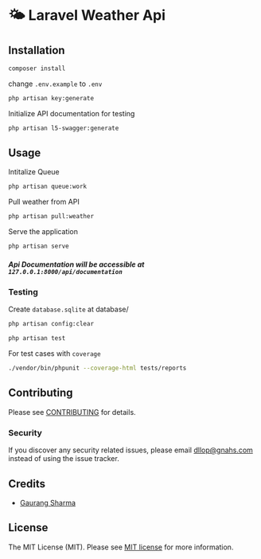 # 🌤️ Laravel Weather Api

## Installation
```bash
composer install
```
change `.env.example` to `.env`
```bash
php artisan key:generate
```
Initialize API documentation for testing
```bash
php artisan l5-swagger:generate
```
## Usage
Intitalize Queue
```bash
php artisan queue:work
```
Pull weather from API
```bash
php artisan pull:weather
```
Serve the application
```bash
php artisan serve
```
##### Api Documentation will be accessible at `127.0.0.1:8000/api/documentation`
### Testing
Create `database.sqlite` at database/
```bash
php artisan config:clear
```
```bash
php artisan test
```
For test cases with `coverage`
```bash
./vendor/bin/phpunit --coverage-html tests/reports
```
## Contributing

Please see [CONTRIBUTING](CONTRIBUTING.md) for details.

### Security

If you discover any security related issues, please email dllop@gnahs.com instead of using the issue tracker.

## Credits

- [Gaurang Sharma](https://github.com/gaurang-commits)

## License
The MIT License (MIT). Please see [MIT license](https://opensource.org/licenses/MIT) for more information.